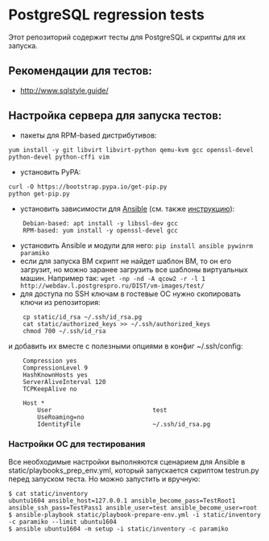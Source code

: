 # PostgreSQL regression tests

Этот репозиторий содержит тесты для PostgreSQL и скрипты для их запуска.

## Рекомендации для тестов:

- http://www.sqlstyle.guide/

## Настройка сервера для запуска тестов:

- пакеты для RPM-based дистрибутивов:
```
yum install -y git libvirt libvirt-python qemu-kvm gcc openssl-devel python-devel python-cffi vim
```
- установить PyPA:
```
curl -O https://bootstrap.pypa.io/get-pip.py
python get-pip.py
```
- установить зависимости для [Ansible](https://www.ansible.com/) (см. также
[инструкцию](http://docs.ansible.com/ansible/intro_installation.html)):
```
	Debian-based: apt install -y libssl-dev gcc
	RPM-based: yum install -y openssl-devel gcc
```
- установить Ansible и модули для него: ```pip install ansible pywinrm paramiko```
- если для запуска ВМ скрипт не найдет шаблон ВМ, то он его загрузит, но можно
заранее загрузить все шаблоны виртуальных машин. Например так: ```wget -np -nd
-A qcow2 -r -l 1 http://webdav.l.postgrespro.ru/DIST/vm-images/test/```
- для доступа по SSH ключам в гостевые ОС нужно скопировать ключи из репозитория:
```
	cp static/id_rsa ~/.ssh/id_rsa.pg
	cat static/authorized_keys >> ~/.ssh/authorized_keys
	chmod 700 ~/.ssh/id_rsa
```
и добавить их вместе с полезными опциями в конфиг ~/.ssh/config:
```
	Compression yes
	CompressionLevel 9
	HashKnownHosts yes
	ServerAliveInterval 120
	TCPKeepAlive no

	Host *
        User							test
        UseRoaming=no
        IdentityFile                    ~/.ssh/id_rsa.pg
```

### Настройки ОС для тестирования

Все необходимые настройки выполняются сценарием для Ansible в static/playbooks_prep_env.yml,
который запускается скриптом testrun.py перед запуском теста. Но можно запустить и вручную:
```
$ cat static/inventory
ubuntu1604 ansible_host=127.0.0.1 ansible_become_pass=TestRoot1 ansible_ssh_pass=TestPass1 ansible_user=test ansible_become_user=root
$ ansible-playbook static/playbook-prepare-env.yml -i static/inventory -c paramiko --limit ubuntu1604
$ ansible ubuntu1604 -m setup -i static/inventory -c paramiko
```
